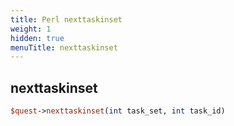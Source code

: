 ```yaml
---
title: Perl nexttaskinset
weight: 1
hidden: true
menuTitle: nexttaskinset
---
```

## nexttaskinset
```perl
$quest->nexttaskinset(int task_set, int task_id)
```